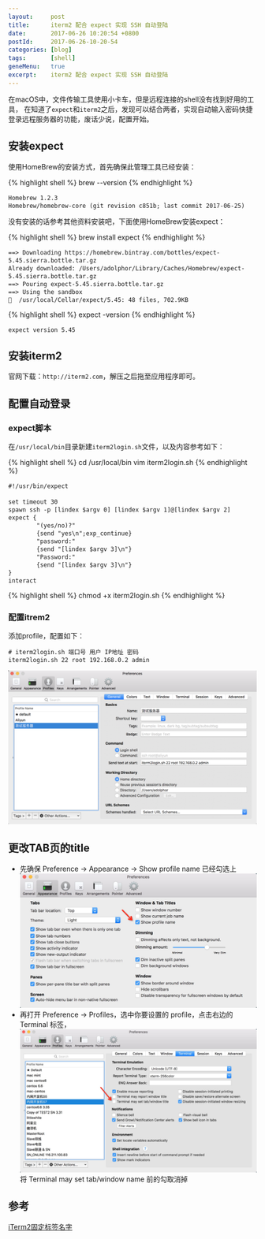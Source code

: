 ```yaml
---
layout:     post
title:      iterm2 配合 expect 实现 SSH 自动登陆
date:       2017-06-26 10:20:54 +0800
postId:     2017-06-26-10-20-54
categories: [blog]
tags:       [shell]
geneMenu:   true
excerpt:    iterm2 配合 expect 实现 SSH 自动登陆
---
```


在macOS中，文件传输工具使用小卡车，但是远程连接的shell没有找到好用的工具，
在知道了`expect`和`iterm2`之后，发现可以结合两者，实现自动输入密码快捷
登录远程服务器的功能，废话少说，配置开始。

## 安装expect
使用HomeBrew的安装方式，首先确保此管理工具已经安装：

{% highlight shell %}
brew --version
{% endhighlight %}


```
Homebrew 1.2.3
Homebrew/homebrew-core (git revision c851b; last commit 2017-06-25)
```

没有安装的话参考其他资料安装吧，下面使用HomeBrew安装expect：

{% highlight shell %}
brew install expect
{% endhighlight %}


```
==> Downloading https://homebrew.bintray.com/bottles/expect-5.45.sierra.bottle.tar.gz
Already downloaded: /Users/adolphor/Library/Caches/Homebrew/expect-5.45.sierra.bottle.tar.gz
==> Pouring expect-5.45.sierra.bottle.tar.gz
==> Using the sandbox
🍺  /usr/local/Cellar/expect/5.45: 48 files, 702.9KB

```

{% highlight shell %}
expect -version
{% endhighlight %}

```
expect version 5.45
```    

## 安装iterm2

官网下载：`http://iterm2.com`，解压之后拖至应用程序即可。

## 配置自动登录

### expect脚本
在`/usr/local/bin`目录新建`iterm2login.sh`文件，以及内容参考如下：

{% highlight shell %}
cd /usr/local/bin
vim iterm2login.sh
{% endhighlight %}


```
#!/usr/bin/expect

set timeout 30
spawn ssh -p [lindex $argv 0] [lindex $argv 1]@[lindex $argv 2]
expect {
        "(yes/no)?"
        {send "yes\n";exp_continue}
        "password:"
        {send "[lindex $argv 3]\n"}
        "Password:"
        {send "[lindex $argv 3]\n"}
}
interact
```
{% highlight shell %}
chmod +x iterm2login.sh
{% endhighlight %}


### 配置itrem2

添加profile，配置如下：
```
# iterm2login.sh 端口号 用户 IP地址 密码
iterm2login.sh 22 root 192.168.0.2 admin
```

![iterm2login](/image/post/2017/06/26/20170626-0101-iterm2login.png)


## 更改TAB页的title

* 先确保 Preference -> Appearance -> Show profile name 已经勾选上
![iterm2login](/image/post/2017/06/26/20170626-0201-iterm2-preference.jpg)
* 再打开 Preference -> Profiles，选中你要设置的 profile，点击右边的 Terminal 标签，
![iterm2login](/image/post/2017/06/26/20170626-0202-iterm2-profile2.jpg)
将 Terminal may set tab/window name 前的勾取消掉


## 参考
[iTerm2固定标签名字](http://littlewhite.us/archives/393)
